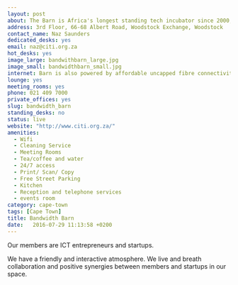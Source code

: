 ```yaml
---
layout: post
about: The Barn is Africa's longest standing tech incubator since 2000, and we've got trendy office and co-working space to boot!
address: 3rd Floor, 66-68 Albert Road, Woodstock Exchange, Woodstock
contact_name: Naz Saunders
dedicated_desks: yes
email: naz@citi.org.za
hot_desks: yes
image_large: bandwithbarn_large.jpg
image_small: bandwidthbarn_small.jpg
internet: Barn is also powered by affordable uncapped fibre connectivity packages for all offerings.
lounge: yes
meeting_rooms: yes
phone: 021 409 7000
private_offices: yes
slug: bandwidth_barn
standing_desks: no
status: live
website: "http://www.citi.org.za/"
amenities:
  - Wifi
  - Cleaning Service
  - Meeting Rooms
  - Tea/coffee and water
  - 24/7 access
  - Print/ Scan/ Copy
  - Free Street Parking
  - Kitchen
  - Reception and telephone services
  - events room
category: cape-town
tags: [Cape Town]
title: Bandwidth Barn
date:   2016-07-29 11:13:58 +0200
---
```

<p>Our members are ICT entrepreneurs and startups.</p>
<p>We have a friendly and interactive atmosphere. We live and breath collaboration and positive synergies between members and startups in our space.</p>
